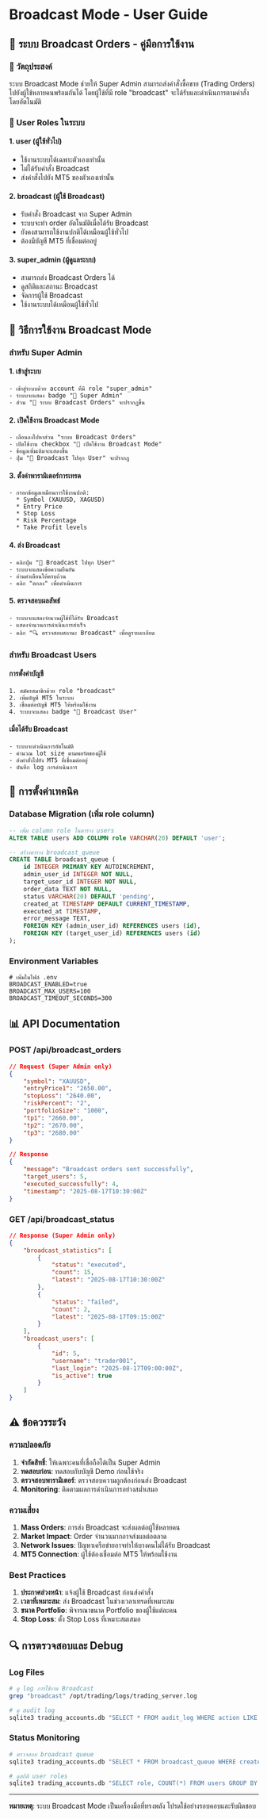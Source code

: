 # Broadcast Mode - User Guide

## 📡 ระบบ Broadcast Orders - คู่มือการใช้งาน

### 🎯 วัตถุประสงค์
ระบบ Broadcast Mode ช่วยให้ Super Admin สามารถส่งคำสั่งซื้อขาย (Trading Orders) ไปยังผู้ใช้หลายคนพร้อมกันได้ โดยผู้ใช้ที่มี role "broadcast" จะได้รับและดำเนินการตามคำสั่งโดยอัตโนมัติ

### 👥 User Roles ในระบบ

#### 1. **user** (ผู้ใช้ทั่วไป)
- ใช้งานระบบได้เฉพาะตัวเองเท่านั้น
- ไม่ได้รับคำสั่ง Broadcast
- ส่งคำสั่งไปยัง MT5 ของตัวเองเท่านั้น

#### 2. **broadcast** (ผู้ใช้ Broadcast)
- รับคำสั่ง Broadcast จาก Super Admin
- ระบบจะทำ order อัตโนมัติเมื่อได้รับ Broadcast
- ยังคงสามารถใช้งานปกติได้เหมือนผู้ใช้ทั่วไป
- ต้องมีบัญชี MT5 ที่เชื่อมต่ออยู่

#### 3. **super_admin** (ผู้ดูแลระบบ)
- สามารถส่ง Broadcast Orders ได้
- ดูสถิติและสถานะ Broadcast
- จัดการผู้ใช้ Broadcast
- ใช้งานระบบได้เหมือนผู้ใช้ทั่วไป

## 🚀 วิธีการใช้งาน Broadcast Mode

### สำหรับ Super Admin

#### 1. เข้าสู่ระบบ
```
- เข้าสู่ระบบด้วย account ที่มี role "super_admin"
- ระบบจะแสดง badge "👑 Super Admin"
- ส่วน "📡 ระบบ Broadcast Orders" จะปรากฏขึ้น
```

#### 2. เปิดใช้งาน Broadcast Mode
```
- เลื่อนลงไปหาส่วน "ระบบ Broadcast Orders"
- เปิดใช้งาน checkbox "🚀 เปิดใช้งาน Broadcast Mode"
- ข้อมูลเพิ่มเติมจะแสดงขึ้น
- ปุ่ม "📡 Broadcast ไปทุก User" จะปรากฏ
```

#### 3. ตั้งค่าพารามิเตอร์การเทรด
```
- กรอกข้อมูลเหมือนการใช้งานปกติ:
  * Symbol (XAUUSD, XAGUSD)
  * Entry Price
  * Stop Loss
  * Risk Percentage
  * Take Profit levels
```

#### 4. ส่ง Broadcast
```
- คลิกปุ่ม "📡 Broadcast ไปทุก User"
- ระบบจะแสดงข้อความยืนยัน
- อ่านคำเตือนให้ครบถ้วน
- คลิก "ตกลง" เพื่อดำเนินการ
```

#### 5. ตรวจสอบผลลัพธ์
```
- ระบบจะแสดงจำนวนผู้ใช้ที่ได้รับ Broadcast
- แสดงจำนวนการดำเนินการสำเร็จ
- คลิก "🔍 ตรวจสอบสถานะ Broadcast" เพื่อดูรายละเอียด
```

### สำหรับ Broadcast Users

#### การตั้งค่าบัญชี
```
1. สมัครสมาชิกด้วย role "broadcast"
2. เพิ่มบัญชี MT5 ในระบบ
3. เชื่อมต่อบัญชี MT5 ให้พร้อมใช้งาน
4. ระบบจะแสดง badge "📡 Broadcast User"
```

#### เมื่อได้รับ Broadcast
```
- ระบบจะดำเนินการอัตโนมัติ
- คำนวณ lot size ตามพอร์ตของผู้ใช้
- ส่งคำสั่งไปยัง MT5 ที่เชื่อมต่ออยู่
- บันทึก log การดำเนินการ
```

## 🔧 การตั้งค่าเทคนิค

### Database Migration (เพิ่ม role column)
```sql
-- เพิ่ม column role ในตาราง users
ALTER TABLE users ADD COLUMN role VARCHAR(20) DEFAULT 'user';

-- สร้างตาราง broadcast_queue
CREATE TABLE broadcast_queue (
    id INTEGER PRIMARY KEY AUTOINCREMENT,
    admin_user_id INTEGER NOT NULL,
    target_user_id INTEGER NOT NULL,
    order_data TEXT NOT NULL,
    status VARCHAR(20) DEFAULT 'pending',
    created_at TIMESTAMP DEFAULT CURRENT_TIMESTAMP,
    executed_at TIMESTAMP,
    error_message TEXT,
    FOREIGN KEY (admin_user_id) REFERENCES users (id),
    FOREIGN KEY (target_user_id) REFERENCES users (id)
);
```

### Environment Variables
```env
# เพิ่มในไฟล์ .env
BROADCAST_ENABLED=true
BROADCAST_MAX_USERS=100
BROADCAST_TIMEOUT_SECONDS=300
```

## 📊 API Documentation

### POST /api/broadcast_orders
```json
// Request (Super Admin only)
{
    "symbol": "XAUUSD",
    "entryPrice1": "2650.00",
    "stopLoss": "2640.00",
    "riskPercent": "2",
    "portfolioSize": "1000",
    "tp1": "2660.00",
    "tp2": "2670.00",
    "tp3": "2680.00"
}

// Response
{
    "message": "Broadcast orders sent successfully",
    "target_users": 5,
    "executed_successfully": 4,
    "timestamp": "2025-08-17T10:30:00Z"
}
```

### GET /api/broadcast_status
```json
// Response (Super Admin only)
{
    "broadcast_statistics": [
        {
            "status": "executed",
            "count": 15,
            "latest": "2025-08-17T10:30:00Z"
        },
        {
            "status": "failed",
            "count": 2,
            "latest": "2025-08-17T09:15:00Z"
        }
    ],
    "broadcast_users": [
        {
            "id": 5,
            "username": "trader001",
            "last_login": "2025-08-17T09:00:00Z",
            "is_active": true
        }
    ]
}
```

## ⚠️ ข้อควรระวัง

### ความปลอดภัย
1. **จำกัดสิทธิ์**: ให้เฉพาะคนที่เชื่อถือได้เป็น Super Admin
2. **ทดสอบก่อน**: ทดสอบกับบัญชี Demo ก่อนใช้จริง
3. **ตรวจสอบพารามิเตอร์**: ตรวจสอบความถูกต้องก่อนส่ง Broadcast
4. **Monitoring**: ติดตามผลการดำเนินการอย่างสม่ำเสมอ

### ความเสี่ยง
1. **Mass Orders**: การส่ง Broadcast จะส่งผลต่อผู้ใช้หลายคน
2. **Market Impact**: Order จำนวนมากอาจส่งผลต่อตลาด
3. **Network Issues**: ปัญหาเครือข่ายอาจทำให้บางคนไม่ได้รับ Broadcast
4. **MT5 Connection**: ผู้ใช้ต้องเชื่อมต่อ MT5 ให้พร้อมใช้งาน

### Best Practices
1. **ประกาศล่วงหน้า**: แจ้งผู้ใช้ Broadcast ก่อนส่งคำสั่ง
2. **เวลาที่เหมาะสม**: ส่ง Broadcast ในช่วงเวลาเทรดที่เหมาะสม
3. **ขนาด Portfolio**: พิจารณาขนาด Portfolio ของผู้ใช้แต่ละคน
4. **Stop Loss**: ตั้ง Stop Loss ที่เหมาะสมเสมอ

## 🔍 การตรวจสอบและ Debug

### Log Files
```bash
# ดู log การใช้งาน Broadcast
grep "broadcast" /opt/trading/logs/trading_server.log

# ดู audit log
sqlite3 trading_accounts.db "SELECT * FROM audit_log WHERE action LIKE '%broadcast%'"
```

### Status Monitoring
```bash
# ตรวจสอบ broadcast queue
sqlite3 trading_accounts.db "SELECT * FROM broadcast_queue WHERE created_at > datetime('now', '-1 hour')"

# ดูสถิติ user roles
sqlite3 trading_accounts.db "SELECT role, COUNT(*) FROM users GROUP BY role"
```

---

**หมายเหตุ**: ระบบ Broadcast Mode เป็นเครื่องมือที่ทรงพลัง โปรดใช้อย่างรอบคอบและรับผิดชอบ
